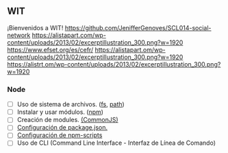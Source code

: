 ## WIT

¡Bienvenidos a WIT!
<https://github.com/JenifferGenoves/SCL014-social-network>
<https://alistapart.com/wp-content/uploads/2013/02/excerptillustration_300.png?w=1920>
<https://www.efset.org/es/cefr/>
<https://alistapart.om/wp-content/uploads/2013/02/excerptillustration_300.png?w=1920>
<https://alistrt.om/wp-content/uploads/2013/02/excerptillustration_300.png?w=1920>


### Node

* [ ] Uso de sistema de archivos. ([fs](https://nodejs.org/api/fs.html), [path](https://nodejs.org/api/path.html))
* [ ] Instalar y usar módulos. ([npm](https://www.npmjs.com/))
* [ ] Creación de modules. [(CommonJS)](https://nodejs.org/docs/latest-v0.10.x/api/modules.html)
* [ ] [Configuración de package.json.](https://docs.npmjs.com/files/package.json)
* [ ] [Configuración de npm-scripts](https://docs.npmjs.com/misc/scripts)
* [ ] Uso de CLI (Command Line Interface - Interfaz de Línea de Comando)
